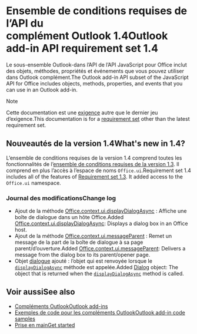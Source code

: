 # <a name="outlook-add-in-api-requirement-set-14"></a><span data-ttu-id="c4467-101">Ensemble de conditions requises de l’API du complément Outlook 1.4</span><span class="sxs-lookup"><span data-stu-id="c4467-101">Outlook add-in API requirement set 1.4</span></span>

<span data-ttu-id="c4467-102">Le sous-ensemble Outlook-dans l’API de l’API JavaScript pour Office inclut des objets, méthodes, propriétés et événements que vous pouvez utiliser dans Outlook complément.</span><span class="sxs-lookup"><span data-stu-id="c4467-102">The Outlook add-in API subset of the JavaScript API for Office includes objects, methods, properties, and events that you can use in an Outlook add-in.</span></span>

> [!NOTE]
> <span data-ttu-id="c4467-103">Cette documentation est une [exigence](/javascript/office/requirement-sets/outlook-api-requirement-sets) autre que le dernier jeu d’exigence.</span><span class="sxs-lookup"><span data-stu-id="c4467-103">This documentation is for a [requirement set](/javascript/office/requirement-sets/outlook-api-requirement-sets) other than the latest requirement set.</span></span>

## <a name="whats-new-in-14"></a><span data-ttu-id="c4467-104">Nouveautés de la version 1.4</span><span class="sxs-lookup"><span data-stu-id="c4467-104">What's new in 1.4?</span></span>

<span data-ttu-id="c4467-p101">L’ensemble de conditions requises de la version 1.4 comprend toutes les fonctionnalités de l’[ensemble de conditions requises de la version 1.3](../requirement-set-1.3/outlook-requirement-set-1.3.md). Il comprend en plus l’accès à l’espace de noms `Office.ui`.</span><span class="sxs-lookup"><span data-stu-id="c4467-p101">Requirement set 1.4 includes all of the features of [Requirement set 1.3](../requirement-set-1.3/outlook-requirement-set-1.3.md). It added access to the `Office.ui` namespace.</span></span>

### <a name="change-log"></a><span data-ttu-id="c4467-107">Journal des modifications</span><span class="sxs-lookup"><span data-stu-id="c4467-107">Change log</span></span>

- <span data-ttu-id="c4467-108">Ajout de la méthode [Office.context.ui.displayDialogAsync](/javascript/api/office/office.ui#displaydialogasync-startaddress--options--callback-) : Affiche une boîte de dialogue dans un hôte Office.</span><span class="sxs-lookup"><span data-stu-id="c4467-108">Added [Office.context.ui.displayDialogAsync](/javascript/api/office/office.ui#displaydialogasync-startaddress--options--callback-): Displays a dialog box in an Office host.</span></span>
- <span data-ttu-id="c4467-109">Ajout de la méthode [Office.context.ui.messageParent](/javascript/api/office/office.ui#messageparent-messageobject-) : Remet un message de la part de la boîte de dialogue à sa page parent/d’ouverture.</span><span class="sxs-lookup"><span data-stu-id="c4467-109">Added [Office.context.ui.messageParent](/javascript/api/office/office.ui#messageparent-messageobject-): Delivers a message from the dialog box to its parent/opener page.</span></span>
- <span data-ttu-id="c4467-110">Objet [dialogue](/javascript/api/office/office.dialog) ajouté : l’objet qui est renvoyée lorsque le [`displayDialogAsync`](/javascript/api/office/office.ui#displaydialogasync-startaddress--options--callback-) méthode est appelée.</span><span class="sxs-lookup"><span data-stu-id="c4467-110">Added [Dialog](/javascript/api/office/office.dialog) object: The object that is returned when the [`displayDialogAsync`](/javascript/api/office/office.ui#displaydialogasync-startaddress--options--callback-) method is called.</span></span>

## <a name="see-also"></a><span data-ttu-id="c4467-111">Voir aussi</span><span class="sxs-lookup"><span data-stu-id="c4467-111">See also</span></span>

- [<span data-ttu-id="c4467-112">Compléments Outlook</span><span class="sxs-lookup"><span data-stu-id="c4467-112">Outlook add-ins</span></span>](https://docs.microsoft.com/outlook/add-ins/)
- [<span data-ttu-id="c4467-113">Exemples de code pour les compléments Outlook</span><span class="sxs-lookup"><span data-stu-id="c4467-113">Outlook add-in code samples</span></span>](https://developer.microsoft.com/outlook/gallery/?filterBy=Outlook,Samples,Add-ins)
- [<span data-ttu-id="c4467-114">Prise en main</span><span class="sxs-lookup"><span data-stu-id="c4467-114">Get started</span></span>](https://docs.microsoft.com/outlook/add-ins/quick-start)